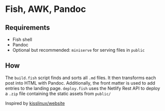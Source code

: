 # Fish, AWK, Pandoc

## Requirements

- Fish shell
- Pandoc
- Optional but recommended: `miniserve` for serving files in `public`

## How

The `build.fish` script finds and sorts all `.md` files. It then transforms each post into HTML with Pandoc. Additionally, the front matter is used to add entries to the landing page. `deploy.fish` uses the Netlify Rest API to deploy a `.zip` file containing the static assets from `public/`

Inspired by [kisslinux/website](https://github.com/kisslinux/website)
